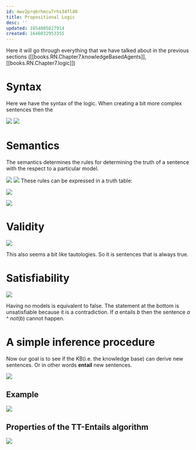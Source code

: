 ```yaml
---
id: mwv2prq6rhmcu7rhs34fld8
title: Propositional Logic
desc: ''
updated: 1654005827914
created: 1646032953355
---
```

Here it will go through everything that we have talked about in the previous sections ([[books.RN.Chapter7.knowledgeBasedAgents]], [[books.RN.Chapter7.logic]])

# Syntax 
Here we have the syntax of the logic. 
When creating a bit more complex sentences then the

![](./assets/images/2022-02-28-08-24-41.png)
![](./assets/images/2022-03-03-10-34-03.png)
# Semantics
The semantics determines the rules for determining the truth of a sentence with the respect to a particular model. 

![](./assets/images/2022-02-28-18-22-30.png)
![](./assets/images/2022-03-03-10-36-32.png)
These rules can be expressed in a truth table:

![](./assets/images/2022-02-28-18-22-55.png)

![](./assets/images/2022-02-28-18-25-17.png)

# Validity
![](./assets/images/2022-03-03-10-37-59.png)

This also seems a bit like tautologies. So it is sentences that is always true. 

# Satisfiability
![](./assets/images/2022-03-03-10-39-38.png)

Having no models is equivalent to false.
The statement at the bottom is unsatisfiable because it is a contradiction. If $a$ entails $b$ then the sentence $a$ ^ $not(b)$ cannot happen.

# A simple inference procedure
Now our goal is to see if the KB(i.e. the knowledge base) can derive new sentences. Or in other words **entail** new sentences.

![](./assets/images/2022-02-28-18-32-06.png)

## Example
![](./assets/images/2022-03-03-10-48-31.png)

## Properties of the TT-Entails algorithm
![](./assets/images/2022-03-03-10-55-14.png)